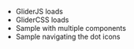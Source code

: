 * GliderJS loads
* GliderCSS loads
* Sample with multiple components
* Sample navigating the dot icons